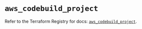 # `aws_codebuild_project`

Refer to the Terraform Registry for docs: [`aws_codebuild_project`](https://registry.terraform.io/providers/hashicorp/aws/6.13.0/docs/resources/codebuild_project).

